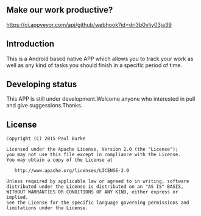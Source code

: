 ## Make our work productive?
https://ci.appveyor.com/api/github/webhook?id=dri3b0vliy03ja39

## Introduction

This is a Android based native APP which allows you to track your work as well as any kind of tasks you should finish in a specific period of time.

## Developing status

This APP is still under development.Welcome anyone who interested in pull and give suggessions.Thanks.

## License

    Copyright (C) 2015 Paul Burke

    Licensed under the Apache License, Version 2.0 (the "License");
    you may not use this file except in compliance with the License.
    You may obtain a copy of the License at

       http://www.apache.org/licenses/LICENSE-2.0

    Unless required by applicable law or agreed to in writing, software
    distributed under the License is distributed on an "AS IS" BASIS,
    WITHOUT WARRANTIES OR CONDITIONS OF ANY KIND, either express or implied.
    See the License for the specific language governing permissions and
    limitations under the License.
